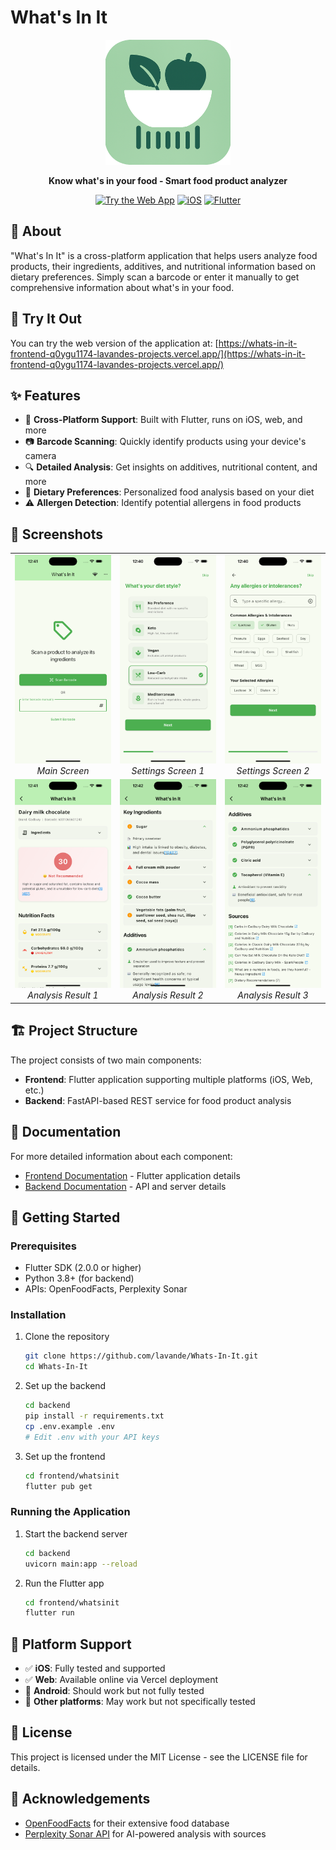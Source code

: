 # What's In It

<div align="center">
  <img src="frontend/whatsinit/assets/icon/app_icon.png" alt="What's In It Logo" width="200"/>
  <p><strong>Know what's in your food - Smart food product analyzer</strong></p>
  
  [![Try the Web App](https://img.shields.io/badge/Try_Web_App-Live_Demo-blue?style=for-the-badge)](https://whats-in-it-frontend-q0ygu1174-lavandes-projects.vercel.app/)
  [![iOS](https://img.shields.io/badge/Platform-iOS_Tested-lightgray?style=for-the-badge&logo=apple)](https://github.com/lavande/Whats-In-It)
  [![Flutter](https://img.shields.io/badge/Built_with-Flutter-02569B?style=for-the-badge&logo=flutter)](https://flutter.dev)
</div>

## 🍎 About

"What's In It" is a cross-platform application that helps users analyze food products, their ingredients, additives, and nutritional information based on dietary preferences. Simply scan a barcode or enter it manually to get comprehensive information about what's in your food.

## 🚀 Try It Out

You can try the web version of the application at:
[https://whats-in-it-frontend-q0ygu1174-lavandes-projects.vercel.app/](https://whats-in-it-frontend-q0ygu1174-lavandes-projects.vercel.app/)

## ✨ Features

- 📱 **Cross-Platform Support**: Built with Flutter, runs on iOS, web, and more
- 📷 **Barcode Scanning**: Quickly identify products using your device's camera
- 🔍 **Detailed Analysis**: Get insights on additives, nutritional content, and more
- 🥗 **Dietary Preferences**: Personalized food analysis based on your diet
- ⚠️ **Allergen Detection**: Identify potential allergens in food products

## 📸 Screenshots

<div align="center">
  <table>
    <tr>
      <td align="center">
        <img src="screenshots/main_screen.png" alt="Main Screen" width="220"/><br/>
        <em>Main Screen</em>
      </td>
      <td align="center">
        <img src="screenshots/settings_1.png" alt="Settings Screen 1" width="220"/><br/>
        <em>Settings Screen 1</em>
      </td>
      <td align="center">
        <img src="screenshots/settings_2.png" alt="Settings Screen 2" width="220"/><br/>
        <em>Settings Screen 2</em>
      </td>
    </tr>
    <tr>
      <td align="center">
        <img src="screenshots/result_1.png" alt="Result Screen 1" width="220"/><br/>
        <em>Analysis Result 1</em>
      </td>
      <td align="center">
        <img src="screenshots/result_2.png" alt="Result Screen 2" width="220"/><br/>
        <em>Analysis Result 2</em>
      </td>
      <td align="center">
        <img src="screenshots/result_3.png" alt="Result Screen 3" width="220"/><br/>
        <em>Analysis Result 3</em>
      </td>
    </tr>
  </table>
</div>

## 🏗️ Project Structure

The project consists of two main components:

- **Frontend**: Flutter application supporting multiple platforms (iOS, Web, etc.)
- **Backend**: FastAPI-based REST service for food product analysis

## 📝 Documentation

For more detailed information about each component:

- [Frontend Documentation](./frontend/README.md) - Flutter application details
- [Backend Documentation](./backend/README.md) - API and server details

## 🔧 Getting Started

### Prerequisites

- Flutter SDK (2.0.0 or higher)
- Python 3.8+ (for backend)
- APIs: OpenFoodFacts, Perplexity Sonar

### Installation

1. Clone the repository
   ```bash
   git clone https://github.com/lavande/Whats-In-It.git
   cd Whats-In-It
   ```

2. Set up the backend
   ```bash
   cd backend
   pip install -r requirements.txt
   cp .env.example .env
   # Edit .env with your API keys
   ```

3. Set up the frontend
   ```bash
   cd frontend/whatsinit
   flutter pub get
   ```

### Running the Application

1. Start the backend server
   ```bash
   cd backend
   uvicorn main:app --reload
   ```

2. Run the Flutter app
   ```bash
   cd frontend/whatsinit
   flutter run
   ```

## 📱 Platform Support

- ✅ **iOS**: Fully tested and supported
- ✅ **Web**: Available online via Vercel deployment
- 🔄 **Android**: Should work but not fully tested
- 🔄 **Other platforms**: May work but not specifically tested

## 📄 License

This project is licensed under the MIT License - see the LICENSE file for details.

## 🙏 Acknowledgements

- [OpenFoodFacts](https://world.openfoodfacts.org/) for their extensive food database
- [Perplexity Sonar API](https://perplexity.ai/) for AI-powered analysis with sources